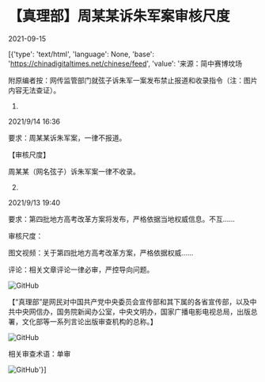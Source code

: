 # 【真理部】周某某诉朱军案审核尺度

2021-09-15

[{'type': 'text/html', 'language': None, 'base': 'https://chinadigitaltimes.net/chinese/feed', 'value': '来源：简中赛博坟场   

附原编者按：网传监管部门就弦子诉朱军一案发布禁止报道和收录指令（注：图片内容无法查证）。

1.

2021/9/14 16:36

要求：周某某诉朱军案，一律不报道。

【审核尺度】

周某某（网名弦子）诉朱军案一律不收录。

2.

2021/9/13 19:40

要求：第四批地方高考改革方案将发布，严格依据当地权威信息。不互……

审核尺度：

图文视频：关于第四批地方高考改革方案，严格依据权威……

评论：相关文章评论一律必审，严控导向问题。

![GitHub](https://chinadigitaltimes.net/chinese/files/2021/09/IMG_20210915_001332_581.jpg)

【“真理部”是网民对中国共产党中央委员会宣传部和其下属的各省宣传部，以及中共中央网信办，国务院新闻办公室，中央文明办，国家广播电影电视总局，出版总署，文化部等一系列言论出版审查机构的总称。】

![GitHub](https://chinadigitaltimes.net/chinese/files/2011/10/zhenlibu2.jpg)

相关审查术语：单审

![GitHub](https://chinadigitaltimes.net/chinese/files/2021/09/单审.jpg)'}]